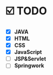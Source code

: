 
# ☑️ TODO
<!-- ### :pencil2: STUDY -->

- [x] **JAVA**
- [x] **HTML**
- [x] **CSS**
- [x] **JavaScript**
- [ ] **JSP&Servlet**
- [ ] **Springwork**